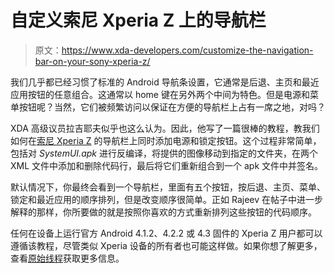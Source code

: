 # 自定义索尼 Xperia Z 上的导航栏

> 原文：<https://www.xda-developers.com/customize-the-navigation-bar-on-your-sony-xperia-z/>

我们几乎都已经习惯了标准的 Android 导航条设置，它通常是后退、主页和最近应用按钮的任意组合。这通常以 home 键在另外两个中间为特色。但是电源和菜单按钮呢？当然，它们被频繁访问以保证在方便的导航栏上占有一席之地，对吗？

XDA 高级议员拉吉耶夫似乎也这么认为。因此，他写了一篇很棒的教程，教我们如何在[索尼 Xperia Z](http://forum.xda-developers.com/xperia-z) 的导航栏上同时添加电源和锁定按钮。这个过程非常简单，包括对 *SystemUI.apk* 进行反编译，将提供的图像移动到指定的文件夹，在两个 XML 文件中添加和删除代码行，最后将它们重新组合到一个 apk 文件中并签名。

默认情况下，你最终会看到一个导航栏，里面有五个按钮，按后退、主页、菜单、锁定和最近应用的顺序排列，但是改变顺序很简单。正如 Rajeev 在帖子中进一步解释的那样，你所要做的就是按照你喜欢的方式重新排列这些按钮的代码顺序。

任何在设备上运行官方 Android 4.1.2、4.2.2 或 4.3 固件的 Xperia Z 用户都可以遵循该教程，尽管类似 Xperia 设备的所有者也可能这样做。如果你想了解更多，查看[原始线程](http://forum.xda-developers.com/showthread.php?t=2553416)获取更多信息。